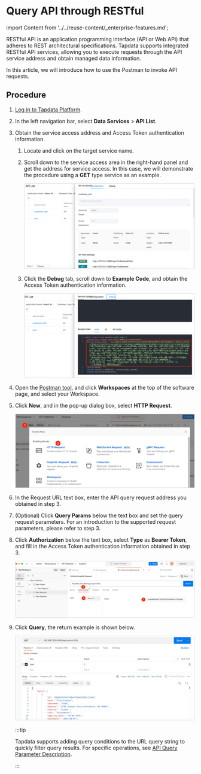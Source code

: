 # Query API through RESTful
import Content from '../../reuse-content/_enterprise-features.md';

<Content />

RESTful API is an application programming interface (API or Web API) that adheres to REST architectural specifications. Tapdata supports integrated RESTful API services, allowing you to execute requests through the API service address and obtain managed data information.

In this article, we will introduce how to use the Postman to invoke API requests.

## Procedure

1. [Log in to Tapdata Platform](../log-in.md).

2. In the left navigation bar, select **Data Services** > **API List**.

3. Obtain the service access address and Access Token authentication information.

   1. Locate and click on the target service name.

   2. Scroll down to the service access area in the right-hand panel and get the address for service access. In this case, we will demonstrate the procedure using a **GET** type service as an example.

      ![Get Service Access Address](../../images/obtain_restful_address.png)

   3. Click the **Debug** tab, scroll down to **Example Code**, and obtain the Access Token authentication information.

      ![Get Access Token](../../images/obtain_access_token.png)

4. Open the [Postman tool](https://www.postman.com/), and click **Workspaces** at the top of the software page, and select your Workspace.

5. Click **New**, and in the pop-up dialog box, select **HTTP Request**.

   ![Create HTTP Request](../../images/create_restful_request.png)

6. In the Request URL text box, enter the API query request address you obtained in step 3.

7. (Optional) Click **Query Params** below the text box and set the query request parameters. For an introduction to the supported request parameters, please refer to step 3.

8. Click **Authorization** below the text box, select **Type** as **Bearer Token**, and fill in the Access Token authentication information obtained in step 3.

   ![Set Authorization Information](../../images/restful_authorization.png)

9. Click **Query**, the return example is shown below.

   ![Query Result](../../images/restful_api_query_result.png)

   :::tip

   Tapdata supports adding query conditions to the URL query string to quickly filter query results. For specific operations, see [API Query Parameter Description](api-query-params.md).

   :::
